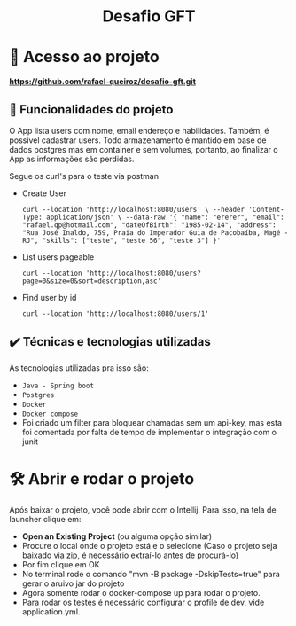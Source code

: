 <h1 align="center"> Desafio GFT </h1>

# 📁 Acesso ao projeto

**https://github.com/rafael-queiroz/desafio-gft.git**

## 🔨 Funcionalidades do projeto

O App lista users com nome, email endereço e habilidades. Também, é possível cadastrar users. Todo armazenamento é mantido em base de dados postgres mas em container e sem volumes, portanto, ao finalizar o App as informações são perdidas.

Segue os curl's para o teste via postman

- Create User

  `curl --location 'http://localhost:8080/users' \
  --header 'Content-Type: application/json' \
  --data-raw '{
  "name": "ererer",
  "email": "rafael.qp@hotmail.com",
  "dateOfBirth": "1985-02-14",
  "address": "Rua José Inaldo, 759, Praia do Imperador Guia de Pacobaíba, Magé - RJ",
  "skills": ["teste", "teste 56", "teste 3"]
  }'`


- List users pageable

  `curl --location 'http://localhost:8080/users?page=0&size=0&sort=description,asc'`


- Find user by id

  `curl --location 'http://localhost:8080/users/1'`

## ✔️ Técnicas e tecnologias utilizadas

As tecnologias utilizadas pra isso são:

- `Java - Spring boot`
- `Postgres`
- `Docker`
- `Docker compose`
- Foi criado um filter para bloquear chamadas sem um api-key, mas esta foi comentada por falta de tempo de implementar o integração com o junit

# 🛠️ Abrir e rodar o projeto

Após baixar o projeto, você pode abrir com o Intellij. Para isso, na tela de launcher clique em:

- **Open an Existing Project** (ou alguma opção similar)
- Procure o local onde o projeto está e o selecione (Caso o projeto seja baixado via zip, é necessário extraí-lo antes de procurá-lo)
- Por fim clique em OK
- No terminal rode o comando  "mvn -B package -DskipTests=true" para gerar o aruivo jar do projeto
- Agora somente rodar o docker-compose up para rodar o projeto.
- Para rodar os testes é necessário configurar o profile de dev, vide application.yml.